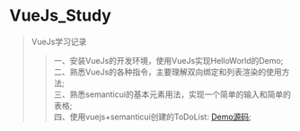 # VueJs_Study
>VueJs学习记录
>>一、安装VueJs的开发环境，使用VueJs实现HelloWorld的Demo;<br>
>>二、熟悉VueJs的各种指令，主要理解双向绑定和列表渲染的使用方法;<br>
>>三、熟悉semanticui的基本元素用法，实现一个简单的输入和简单的表格;<br>
>>四、使用vuejs+semanticui创建的ToDoList: [Demo源码]();<br>

